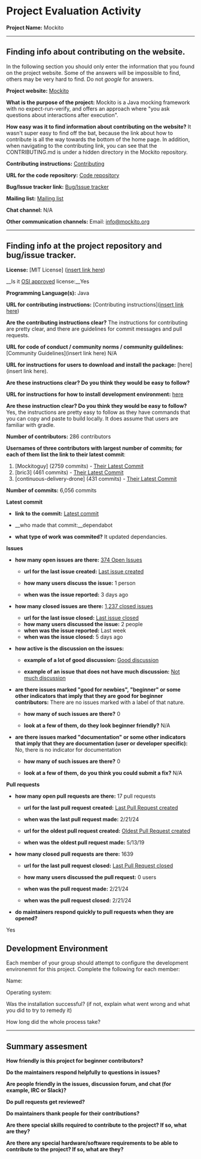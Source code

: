 # Project Evaluation Activity



__Project Name:__  Mockito


---

## Finding info about contributing on the website.

In the following section you should only enter the information that you
found on the project website. Some of the answers will be impossible to find, others
may be very hard to find. Do not _google_ for answers.

__Project website:__ [Mockito](https://site.mockito.org/)


__What is the purpose of the project:__ Mockito is a Java mocking framework with no expect-run-verify, and offers an approach where "you ask questions about interactions after execution". 


__How easy was it to find information about contributing on the website?__ It wasn't super easy to find off the bat, because the link about how to contribute is all the way towards the bottom of the home page. In addition, when navigating to the contributing link, you can see that the CONTRIBUTING.md is under a hidden directory in the Mockito repository. 


__Contributing instructions:__ [Contributing](https://github.com/mockito/mockito/blob/release/2.x/.github/CONTRIBUTING.md) 

__URL for the code repository:__ [Code repository](https://github.com/mockito/mockito)

__Bug/Issue tracker link:__ [Bug/Issue tracker](https://github.com/mockito/mockito/issues)

__Mailing list:__ [Mailing list](https://groups.google.com/g/mockito?pli=1)

__Chat channel:__ N/A

__Other communication channels:__ Email: info@mockito.org


---

## Finding info at the project repository and bug/issue tracker.

__License:__ [MIT License] ([insert link here](https://github.com/mockito/mockito/blob/main/LICENSE))

__Is it [OSI approved](https://opensource.org/licenses/alphabetical) license:__Yes 

__Programming Language(s):__ Java

__URL for contributing instructions:__ [Contributing instructions]([insert link here](https://github.com/mockito/mockito/blob/release/2.x/.github/CONTRIBUTING.md))

__Are the contributing instructions clear?__ The instructions for contributing are pretty clear, and there are guidelines for commit messages and pull requests.


__URL for code of conduct / community norms / community guildelines:__ [Community Guidelines](insert link here) N/A

__URL for instructions for users to download and install the package:__  [here](insert link here). 


__Are these instructions clear? Do you think they would be easy to follow?__ 


__URL for instructions for how to install development environment:__ [here](https://github.com/mockito/mockito/blob/release/2.x/README.md)


__Are these instruction clear? Do you think they would be easy to follow?__ Yes, the instructions are pretty easy to follow as they have commands that you can copy and paste to build locally. It does assume that users are familiar with gradle.


__Number of contributors:__ 286 contributors


__Usernames of three contributors with largest number of commits; for
each of them list the link to their latest commit__:

1. [Mockitoguy] (2759 commits) - [Their Latest Commit](https://github.com/mockito/mockito/commit/c6054cd3822b8d2c37b439ce508049b4cbe563c6)
1. [bric3] (461 commits) - [Their Latest Commit](https://github.com/mockito/mockito/commit/6ccc12149abc98d072de3992da1f18ea58c4c7d9)
1. [continuous-delivery-drone] (431 commits) - [Their Latest Commit](https://github.com/mockito/mockito/commit/a003bba77ed49c0bdbeb7b45bc0361452603bb9b)


__Number of commits:__ 6,056 commits

__Latest commit__ 

- __link to the commit:__ [Latest commit](https://github.com/mockito/mockito/commit/8431ae2aff383fd4f23aec34c02d22ce1d189d2b)

- __who made that commit:__dependabot 

- __what type of work was commited?__ It updated dependancies.


__Issues__

- __how many open issues are there:__ [374 Open Issues](https://github.com/mockito/mockito/issues)

    - __url for the last issue created:__ [Last issue created](https://github.com/mockito/mockito/issues/3280)

    - __how many users discuss the issue:__ 1 person
    
    - __when was the issue reported:__ 3 days ago
    

- __how many closed issues are there:__ [1,237 closed issues](https://github.com/mockito/mockito/issues?q=is%3Aissue+is%3Aclosed)
    - __url for the last issue closed:__ [Last issue closed](https://github.com/mockito/mockito/issues/3276)
    - __how many users discussed the issue:__ 2 people
    - __when was the issue reported:__ Last week
    - __when was the issue closed:__ 5 days ago

- __how active is the discussion on the issues:__ 

    - __example of a lot of good discussion:__ [Good discussion](https://github.com/mockito/mockito/issues/3156)
    
    - __example of an issue that does not have much discussion:__ [Not much discussion](https://github.com/mockito/mockito/issues/3254)



- __are there issues marked "good for newbies", "beginner" or some other indicators that imply that they are good for beginner contributors:__ There are no issues marked with a label of that nature. 

    - __how many of such issues are there?__ 0
    
    - __look at a few of them, do they look beginner friendly?__ N/A



- __are there issues marked "documentation" or some other indicators that imply that they are documentation (user or developer specific):__ No, there is no indicator for documentation 

    - __how many of such issues are there?__ 0
    
    - __look at a few of them, do you think you could submit a fix?__ N/A



__Pull requests__

- __how many open pull requests are there:__ 17 pull requests

    - __url for the last pull request created:__ [Last Pull Request created](https://github.com/mockito/mockito/pull/3278)
    
    - __when was the last pull request made:__ 2/21/24

    - __url for the oldest pull request created:__ [Oldest Pull Request created](https://github.com/mockito/mockito/pull/1711)
    
    - __when was the oldest pull request made:__ 5/13/19

- __how many closed pull requests are there:__ 1639

    - __url for the last pull request closed:__ [Last Pull Request closed](https://github.com/mockito/mockito/pull/3277)
    
    - __how many users discussed the pull request:__ 0 users
    
    - __when was the pull request made:__  2/21/24
    
    - __when was the pull request closed:__ 2/21/24
    

- __do maintainers respond quickly to pull requests when they are opened?__ 

Yes

## Development Environment 

Each member of your group should attempt to configure the development environemnt 
for this project. Complete the following for each member:

Name: 

Operating system: 

Was the installation successful? (if not, explain what went wrong and 
what you did to try to remedy it)

How long did the whole process take? 


---


## Summary assesment
__How friendly is this project for beginner contributors?__




__Do the maintainers respond helpfully to questions in issues?__



__Are people friendly in the issues, discussion forum, and chat (for example, IRC or Slack)?__




__Do pull requests get reviewed?__



__Do maintainers thank people for their contributions?__



__Are there special skills required to contribute to the project? If so, what are they?__



__Are there any special hardware/software requirements to be able to contribute to the project? If so, what are they?__

